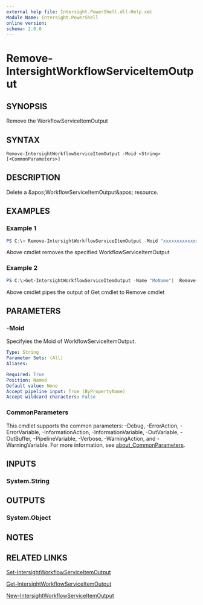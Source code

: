 ```yaml
---
external help file: Intersight.PowerShell.dll-Help.xml
Module Name: Intersight.PowerShell
online version:
schema: 2.0.0
---
```


# Remove-IntersightWorkflowServiceItemOutput

## SYNOPSIS
Remove the WorkflowServiceItemOutput

## SYNTAX

```
Remove-IntersightWorkflowServiceItemOutput -Moid <String> [<CommonParameters>]
```

## DESCRIPTION
Delete a &amp;apos;WorkflowServiceItemOutput&amp;apos; resource.

## EXAMPLES

### Example 1
```powershell
PS C:\> Remove-IntersightWorkflowServiceItemOutput -Moid "xxxxxxxxxxxxxxxxxxxxxxxxxxx"
```
Above cmdlet removes the specified WorkflowServiceItemOutput 

### Example 2
```powershell
PS C:\>Get-IntersightWorkflowServiceItemOutput -Name "MoName"|  Remove-IntersightWorkflowServiceItemOutput
```
Above cmdlet pipes the output of Get cmdlet to Remove cmdlet

## PARAMETERS

### -Moid
Specifyies the Moid of WorkflowServiceItemOutput.

```yaml
Type: String
Parameter Sets: (All)
Aliases:

Required: True
Position: Named
Default value: None
Accept pipeline input: True (ByPropertyName)
Accept wildcard characters: False
```

### CommonParameters
This cmdlet supports the common parameters: -Debug, -ErrorAction, -ErrorVariable, -InformationAction, -InformationVariable, -OutVariable, -OutBuffer, -PipelineVariable, -Verbose, -WarningAction, and -WarningVariable. For more information, see [about_CommonParameters](http://go.microsoft.com/fwlink/?LinkID=113216).

## INPUTS

### System.String

## OUTPUTS

### System.Object
## NOTES

## RELATED LINKS

[Set-IntersightWorkflowServiceItemOutput](./Set-IntersightWorkflowServiceItemOutput.md)

[Get-IntersightWorkflowServiceItemOutput](./Get-IntersightWorkflowServiceItemOutput.md)

[New-IntersightWorkflowServiceItemOutput](./New-IntersightWorkflowServiceItemOutput.md)

